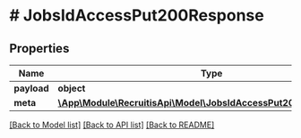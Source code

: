 # # JobsIdAccessPut200Response

## Properties

Name | Type | Description | Notes
------------ | ------------- | ------------- | -------------
**payload** | **object** |  | [optional]
**meta** | [**\App\Module\RecruitisApi\Model\JobsIdAccessPut200ResponseMeta**](JobsIdAccessPut200ResponseMeta.md) |  | [optional]

[[Back to Model list]](../../README.md#models) [[Back to API list]](../../README.md#endpoints) [[Back to README]](../../README.md)
